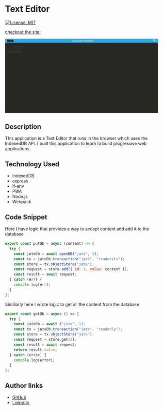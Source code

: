 # Text Editor

[![License: MIT](https://img.shields.io/badge/License-MIT-yellow.svg)](https://opensource.org/licenses/MIT)

[checkout the site!](https://infinite-tor-98163.herokuapp.com/)

![ScreenShot](./assets/images/chrome_fGvCJycRmC.png)

## Description
This application is a Text Editor that runs in the browser which uses the IndexedDB API. I built this application to learn to build progressive web applications.

## Technology Used
* IndexedDB
* express
* if-env
* PWA
* Node.js
* Webpack

## Code Snippet
Here I have logic that provides a way to accept content and add it to the database

```JavaScript
export const putDb = async (content) => {
  try {
    const jateDb = await openDB("jate", 1);
    const tx = jateDb.transaction("jate", "readwrite");
    const store = tx.objectStore("jate");
    const request = store.add({ id: 1, value: content });
    const result = await request;
  } catch (err) {
    console.log(err);
  }
};
```
Similiarly here I wrote logic to get all the content from the database
```JavaScript
export const getDb = async () => {
  try {
    const jateDb = await ("jate", 1);
    const tx = jateDb.transaction("jate", "readonly");
    const store = tx.objectStore("jate");
    const request = store.get(1);
    const result = await request;
    return result.value;
  } catch (error) {
    console.log(error);
  }
};
```

## Author links
* [GitHub](https://github.com/mattjgatsby)
* [LinkedIn](https://www.linkedin.com/in/matthew-gatsby-1a1521250/)